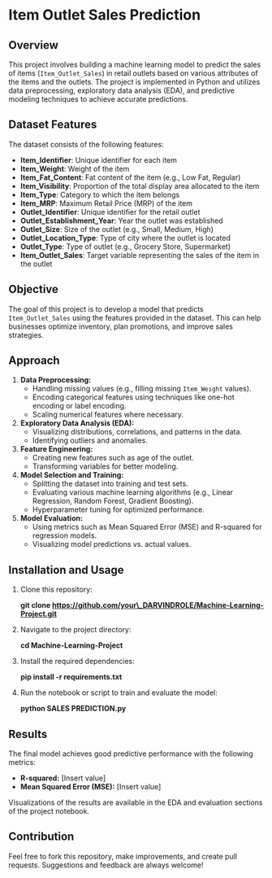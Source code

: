 #            **Item Outlet Sales Prediction**

## **Overview**

This project involves building a machine learning model to predict the sales of items (`Item_Outlet_Sales`) in retail outlets based on various attributes of the items and the outlets. The project is implemented in Python and utilizes data preprocessing, exploratory data analysis (EDA), and predictive modeling techniques to achieve accurate predictions.

## **Dataset Features**

The dataset consists of the following features:

* **Item\_Identifier**: Unique identifier for each item  
* **Item\_Weight**: Weight of the item  
* **Item\_Fat\_Content**: Fat content of the item (e.g., Low Fat, Regular)  
* **Item\_Visibility**: Proportion of the total display area allocated to the item  
* **Item\_Type**: Category to which the item belongs  
* **Item\_MRP**: Maximum Retail Price (MRP) of the item  
* **Outlet\_Identifier**: Unique identifier for the retail outlet  
* **Outlet\_Establishment\_Year**: Year the outlet was established  
* **Outlet\_Size**: Size of the outlet (e.g., Small, Medium, High)  
* **Outlet\_Location\_Type**: Type of city where the outlet is located  
* **Outlet\_Type**: Type of outlet (e.g., Grocery Store, Supermarket)  
* **Item\_Outlet\_Sales**: Target variable representing the sales of the item in the outlet

## **Objective**

The goal of this project is to develop a model that predicts `Item_Outlet_Sales` using the features provided in the dataset. This can help businesses optimize inventory, plan promotions, and improve sales strategies.

## **Approach**

1. **Data Preprocessing:**  
   * Handling missing values (e.g., filling missing `Item_Weight` values).  
   * Encoding categorical features using techniques like one-hot encoding or label encoding.  
   * Scaling numerical features where necessary.  
2. **Exploratory Data Analysis (EDA):**  
   * Visualizing distributions, correlations, and patterns in the data.  
   * Identifying outliers and anomalies.  
3. **Feature Engineering:**  
   * Creating new features such as age of the outlet.  
   * Transforming variables for better modeling.  
4. **Model Selection and Training:**  
   * Splitting the dataset into training and test sets.  
   * Evaluating various machine learning algorithms (e.g., Linear Regression, Random Forest, Gradient Boosting).  
   * Hyperparameter tuning for optimized performance.  
5. **Model Evaluation:**  
   * Using metrics such as Mean Squared Error (MSE) and R-squared for regression models.  
   * Visualizing model predictions vs. actual values.

## **Installation and Usage**

1. Clone this repository:
   
   **git clone https://github.com/your\_DARVINDROLE/Machine-Learning-Project.git**
    
3. Navigate to the project directory:
    
   **cd Machine-Learning-Project**
   
5. Install the required dependencies:
    
   **pip install \-r requirements.txt**
    
7. Run the notebook or script to train and evaluate the model:
   
   **python SALES PREDICTION.py**

## **Results**

The final model achieves good predictive performance with the following metrics:

* **R-squared:** \[Insert value\]  
* **Mean Squared Error (MSE):** \[Insert value\]

Visualizations of the results are available in the EDA and evaluation sections of the project notebook.

## **Contribution**

Feel free to fork this repository, make improvements, and create pull requests. Suggestions and feedback are always welcome\!

